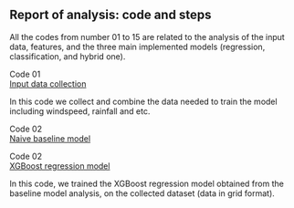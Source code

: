 ## Report of analysis: code and steps

All the codes from number 01 to 15 are related to the analysis of the
input data, features, and the three main implemented models (regression, classification, and hybrid one).

Code 01 <br />
[Input data collection](01_collate_data.ipynb)

In this code we collect and combine the data needed to train the model including windspeed, rainfall and etc.

Code 02 <br />
[Naive baseline model](02_model_training_baselines.ipynb)



Code 02 <br />
[XGBoost regression model](03_model_training.ipynb)

In this code, we trained the XGBoost regression model obtained from the baseline model analysis, on the collected dataset (data in grid format).
